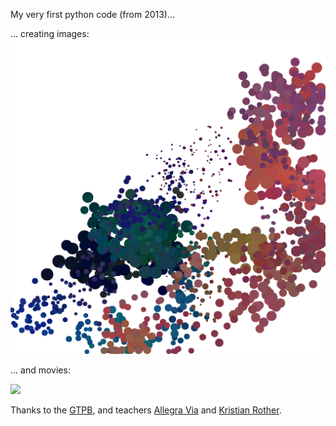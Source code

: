 My very first python code (from 2013)...

... creating images:
![](example-pics/image-example.png)


... and movies:

![](example-pics/movie-example.gif)


Thanks to the [GTPB](https://github.com/GTPB), and teachers [Allegra Via](https://github.com/allegravia) and [Kristian Rother](https://github.com/krother).
